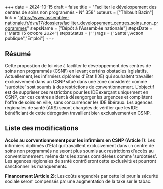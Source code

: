 +++
date = 2024-10-15
draft = false
title = "Faciliter le développement des centres de soins non programmés - N° 358"
auteurs = ["Thibault Bazin"]
link = "https://www.assemblee-nationale.fr/dyn/17/dossiers/faciliter_developpement_centres_soins_non_programmes"
stepsName = ["Dépôt à l'Assemblée nationale"]
stepsDate = ["Mardi 15 octobre 2024"]
stepsStatus = [""]
tags = ["Santé","Action publique","Emploi"]
+++

## Résumé

Cette proposition de loi vise à faciliter le développement des centres de soins non programmés (CSNP) en levant certains obstacles législatifs. Actuellement, les infirmiers diplômés d'État (IDE) qui souhaitent travailler exclusivement dans un CSNP situé dans une zone considérée comme 'surdotée' sont soumis à des restrictions de conventionnement. L'objectif est de supprimer ces restrictions pour les IDE exerçant uniquement en CSNP, car ces centres aident à désengorger les urgences et complètent l'offre de soins en ville, sans concurrencer les IDE libéraux. Les agences régionales de santé (ARS) seront chargées de vérifier que les IDE bénéficiant de cette dérogation travaillent bien exclusivement en CSNP.

## Liste des modifications

**Accès au conventionnement pour les infirmiers en CSNP (Article 1)**: Les infirmiers diplômés d'État qui travaillent exclusivement dans un centre de soins non programmés ne seront plus soumis aux restrictions d'accès au conventionnement, même dans les zones considérées comme 'surdotées'. Les agences régionales de santé contrôleront cette exclusivité et pourront sanctionner les manquements.

**Financement (Article 2)**: Les coûts engendrés par cette loi pour la sécurité sociale seront compensés par une augmentation de la taxe sur le tabac.
